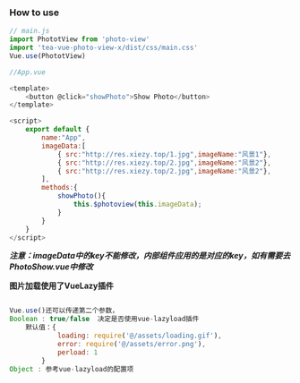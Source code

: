 ### How to use
```javascript
// main.js
import PhototView from 'photo-view'
import 'tea-vue-photo-view-x/dist/css/main.css'
Vue.use(PhototView)

```

```javascript
//App.vue

<template>
    <button @click="showPhoto">Show Photo</button>
</template>

<script>
    export default {
        name:"App",
        imageData:[
            { src:"http://res.xiezy.top/1.jpg",imageName:"风景1"},
            { src:"http://res.xiezy.top/2.jpg",imageName:"风景2"},
            { src:"http://res.xiezy.top/2.jpg",imageName:"风景2"},
        ],
        methods:{
            showPhoto(){
                this.$photoview(this.imageData);
            }
        }
    }
</script>
```

***注意：imageData中的key不能修改，内部组件应用的是对应的key，如有需要去PhotoShow.vue中修改***


**图片加载使用了VueLazy插件**
```js

Vue.use()还可以传递第二个参数，
Boolean : true/false  决定是否使用vue-lazyload插件
    默认值：{
            loading: require('@/assets/loading.gif'),
            error: require('@/assets/error.png'),
            perload: 1
        }
Object : 参考vue-lazyload的配置项
```
